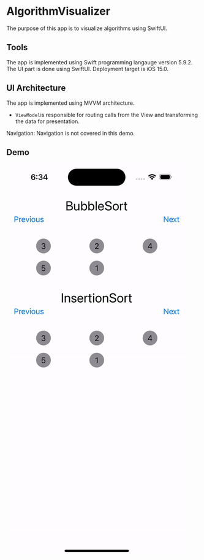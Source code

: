 # AlgorithmVisualizer


The purpose of this app is to visualize algorithms using SwiftUI.

## Tools

The app is implemented using Swift programming langauge version 5.9.2. The UI part is done using SwiftUI. 
Deployment target is iOS 15.0. 

## UI Architecture

The app is implemented using MVVM architecture. 
- `ViewModel`is responsible for routing calls from the View and transforming the data for presentation.

Navigation:
Navigation is not covered in this demo. 

## Demo

![iPhone15 Light](readmefiles/demo.gif)
